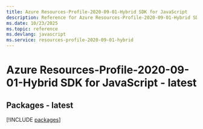 ```yaml
---
title: Azure Resources-Profile-2020-09-01-Hybrid SDK for JavaScript
description: Reference for Azure Resources-Profile-2020-09-01-Hybrid SDK for JavaScript
ms.date: 10/23/2025
ms.topic: reference
ms.devlang: javascript
ms.service: resources-profile-2020-09-01-hybrid
---
```

# Azure Resources-Profile-2020-09-01-Hybrid SDK for JavaScript - latest
## Packages - latest
[!INCLUDE [packages](resources-profile-2020-09-01-hybrid-index.md)]